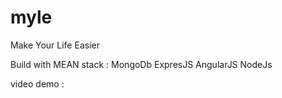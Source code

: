 # myle
Make Your Life Easier

Build with MEAN stack : MongoDb ExpresJS AngularJS NodeJs

video demo : 
